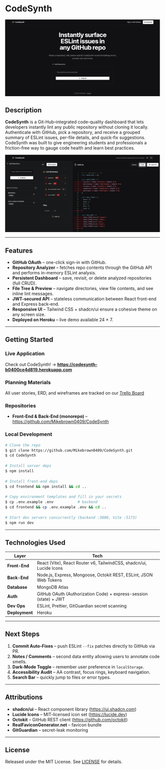 # CodeSynth

![CodeSynth Landing Screenshot](./frontend/public/screenshots/LandingPage.jpeg)

## Description

**CodeSynth** is a Git-Hub–integrated code-quality dashboard that lets developers instantly lint any public repository without cloning it locally. Authenticate with GitHub, pick a repository, and receive a grouped summary of ESLint issues, per-file details, and quick-fix suggestions. CodeSynth was built to give engineering students and professionals a friction-free way to gauge code health and learn best practices.

![CodeSynth Dashboard Screenshot](./frontend/public/screenshots/DashboardPage.jpeg)

---
## Features

* **GitHub OAuth** – one-click sign-in with GitHub.
* **Repository Analyzer** – fetches repo contents through the GitHub API and performs in-memory ESLint analysis.
* **Persistent Dashboard** – save, revisit, or delete analyzed repositories (full CRUD).
* **File Tree & Preview** – navigate directories, view file contents, and see inline lint messages.
* **JWT-secured API** – stateless communication between React front-end and Express back-end.
* **Responsive UI** – Tailwind CSS + shadcn/ui ensure a cohesive theme on any screen size.
* **Deployed on Heroku** – live demo available 24 × 7.

---
## Getting Started

### Live Application
Check out CodeSynth! → **https://codesynth-b0400ce4d819.herokuapp.com**

### Planning Materials
All user stories, ERD, and wireframes are tracked on our [Trello Board](https://trello.com/b/nN0c4lYN/codesynth)

### Repositories
* **Front-End & Back-End (monorepo)** – <https://github.com/Mikebrown0409/CodeSynth>

### Local Development

```bash
# Clone the repo
$ git clone https://github.com/Mikebrown0409/CodeSynth.git
$ cd CodeSynth

# Install server deps
$ npm install

# Install front-end deps
$ cd frontend && npm install && cd ..

# Copy environment templates and fill in your secrets
$ cp .env.example .env           # backend
$ cd frontend && cp .env.example .env && cd ..

# Start dev servers concurrently (backend :3000, Vite :5173)
$ npm run dev
```

---
## Technologies Used

| Layer | Tech |
|-------|------|
| **Front-End** | React (Vite), React Router v6, TailwindCSS, shadcn/ui, Lucide Icons |
| **Back-End** | Node.js, Express, Mongoose, Octokit REST, ESLint, JSON Web Tokens |
| **Database** | MongoDB Atlas |
| **Auth** | GitHub OAuth (Authorization Code) + express-session (state) + JWT |
| **Dev Ops** | ESLint, Prettier, GitGuardian secret scanning |
| **Deployment** | Heroku |

---
## Next Steps

1. **Commit Auto-Fixes** – push ESLint `--fix` patches directly to GitHub via PR.
2. **Notes / Comments** – second data entity allowing users to annotate code smells.
3. **Dark-Mode Toggle** – remember user preference in `localStorage`.
4. **Accessibility Audit** – AA contrast, focus rings, keyboard navigation.
5. **Search Bar** – quickly jump to files or error types.

---
## Attributions

* **shadcn/ui** – React component library (<https://ui.shadcn.com>)
* **Lucide Icons** – MIT-licensed icon set (<https://lucide.dev>)
* **Octokit** – GitHub REST client (<https://github.com/octokit>)
* **RealFaviconGenerator.net** – favicon bundle
* **GitGuardian** – secret-leak monitoring

---
## License

Released under the MIT License. See [LICENSE](LICENSE) for details. 